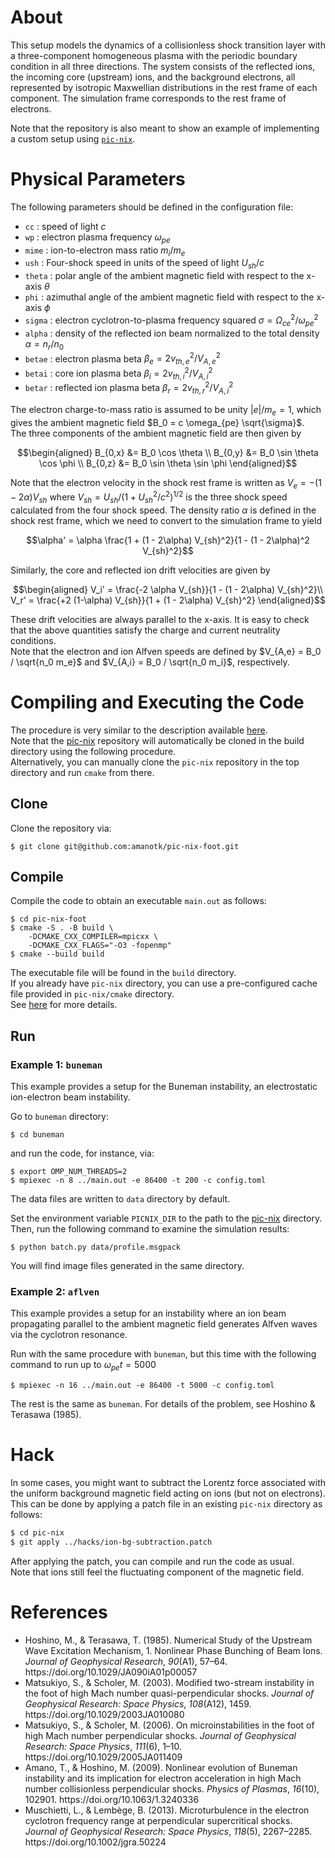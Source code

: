 # About
This setup models the dynamics of a collisionless shock transition layer with a three-component homogeneous plasma with the periodic boundary condition in all three directions. The system consists of the reflected ions, the incoming core (upstream) ions, and the background electrons, all represented by isotropic Maxwellian distributions in the rest frame of each component. The simulation frame corresponds to the rest frame of electrons.

Note that the repository is also meant to show an example of implementing a custom setup using [`pic-nix`](https://github.com/amanotk/pic-nix).

# Physical Parameters
The following parameters should be defined in the configuration file:
- `cc` : speed of light $c$
- `wp` : electron plasma frequency $\omega_{pe}$
- `mime` : ion-to-electron mass ratio $m_i/m_e$
- `ush` : Four-shock speed in units of the speed of light $U_{sh}/c$
- `theta` : polar angle of the ambient magnetic field with respect to the x-axis $\theta$
- `phi` : azimuthal angle of the ambient magnetic field with respect to the x-axis $\phi$
- `sigma` : electron cyclotron-to-plasma frequency squared $\sigma = \Omega_{ce}^2/\omega_{pe}^2$
- `alpha` : density of the reflected ion beam normalized to the total density $\alpha = n_r/n_0$
- `betae` : electron plasma beta $\beta_e = 2 v_{th,e}^2/V_{A,e}^2$
- `betai` : core ion plasma beta $\beta_i = 2 v_{th,i}^2/V_{A,i}^2$
- `betar` : reflected ion plasma beta $\beta_r = 2 v_{th,r}^2/V_{A,i}^2$

The electron charge-to-mass ratio is assumed to be unity $|e|/m_e = 1$,
which gives the ambient magnetic field $B_0 = c \omega_{pe} \sqrt{\sigma}$.  
The three components of the ambient magnetic field are then given by
```math
\begin{aligned}
B_{0,x} &= B_0 \cos \theta \\
B_{0,y} &= B_0 \sin \theta \cos \phi \\
B_{0,z} &= B_0 \sin \theta \sin \phi
\end{aligned}
```

Note that the electron velocity in the shock rest frame is written as $V_e = -(1 - 2\alpha) V_{sh}$ where $V_{sh} = U_{sh} / (1 + U_{sh}^2/c^2)^{1/2}$ is the three shock speed calculated from the four shock speed.
The density ratio $\alpha$ is defined in the shock rest frame, which we need to convert to the simulation frame to yield
```math
\alpha' = \alpha \frac{1 + (1 - 2\alpha) V_{sh}^2}{1 - (1 - 2\alpha)^2 V_{sh}^2}
```
Similarly, the core and reflected ion drift velocities are given by
```math
\begin{aligned}
  V_i' = \frac{-2 \alpha V_{sh}}{1 - (1 - 2\alpha) V_{sh}^2}\\
  V_r' = \frac{+2 (1-\alpha) V_{sh}}{1 + (1 - 2\alpha) V_{sh}^2}
\end{aligned}
```
These drift velocities are always parallel to the x-axis.
It is easy to check that the above quantities satisfy the charge and current neutrality conditions.  
Note that the electron and ion Alfven speeds are defined by $V_{A,e} = B_0 / \sqrt{n_0 m_e}$ and $V_{A,i} = B_0 / \sqrt{n_0 m_i}$, respectively.


# Compiling and Executing the Code
The procedure is very similar to the description available [here](https://github.com/amanotk/pic-nix).  
Note that the [pic-nix](https://github.com/amanotk/pic-nix) repository will automatically
be cloned in the build directory using the following procedure.  
Alternatively, you can manually clone the `pic-nix` repository in the top directory
and run `cmake` from there.

## Clone
Clone the repository via:
```
$ git clone git@github.com:amanotk/pic-nix-foot.git
```

## Compile
Compile the code to obtain an executable `main.out` as follows:
```
$ cd pic-nix-foot
$ cmake -S . -B build \
	-DCMAKE_CXX_COMPILER=mpicxx \
	-DCMAKE_CXX_FLAGS="-O3 -fopenmp"
$ cmake --build build
```
The executable file will be found in the `build` directory.  
If you already have `pic-nix` directory, you can use a pre-configured cache file
provided in `pic-nix/cmake` directory.  
See [here](https://github.com/amanotk/pic-nix) for more details.

## Run

### Example 1: `buneman`
This example provides a setup for the Buneman instability, an electrostatic ion-electron beam instability.  

Go to `buneman` directory:
```
$ cd buneman
```
and run the code, for instance, via:
```
$ export OMP_NUM_THREADS=2
$ mpiexec -n 8 ../main.out -e 86400 -t 200 -c config.toml
```
The data files are written to `data` directory by default.  

Set the environment variable `PICNIX_DIR` to the path to the [pic-nix](https://github.com/amanotk/pic-nix) directory.
Then, run the following command to examine the simulation results:
```
$ python batch.py data/profile.msgpack
```
You will find image files generated in the same directory.


### Example 2: `aflven`
This example provides a setup for an instability where an ion beam propagating parallel to the ambient magnetic field generates Alfven waves via the cyclotron resonance.  

Run with the same procedure with `buneman`, but this time with the following command to run up to $\omega_{pe} t = 5000$
```
$ mpiexec -n 16 ../main.out -e 86400 -t 5000 -c config.toml
```
The rest is the same as `buneman`.
For details of the problem, see Hoshino & Terasawa (1985).


# Hack
In some cases, you might want to subtract the Lorentz force associated with
the uniform background magnetic field acting on ions (but not on electrons).
This can be done by applying a patch file in an existing `pic-nix` directory
as follows:
```bash
$ cd pic-nix
$ git apply ../hacks/ion-bg-subtraction.patch
```
After applying the patch, you can compile and run the code as usual.  
Note that ions still feel the fluctuating component of the magnetic field.


# References
- <div class="csl-entry">Hoshino, M., &#38; Terasawa, T. (1985). Numerical Study of the Upstream Wave Excitation Mechanism, 1. Nonlinear Phase Bunching of Beam Ions. <i>Journal of Geophysical Research</i>, <i>90</i>(A1), 57–64. https://doi.org/10.1029/JA090iA01p00057</div>
- <div class="csl-entry">Matsukiyo, S., &#38; Scholer, M. (2003). Modified two-stream instability in the foot of high Mach number quasi-perpendicular shocks. <i>Journal of Geophysical Research: Space Physics</i>, <i>108</i>(A12), 1459. https://doi.org/10.1029/2003JA010080</div>
- <div class="csl-entry">Matsukiyo, S., &#38; Scholer, M. (2006). On microinstabilities in the foot of high Mach number perpendicular shocks. <i>Journal of Geophysical Research: Space Physics</i>, <i>111</i>(6), 1–10. https://doi.org/10.1029/2005JA011409</div>
- <div class="csl-entry">Amano, T., &#38; Hoshino, M. (2009). Nonlinear evolution of Buneman instability and its implication for electron acceleration in high Mach number collisionless perpendicular shocks. <i>Physics of Plasmas</i>, <i>16</i>(10), 102901. https://doi.org/10.1063/1.3240336</div>
- <div class="csl-entry">Muschietti, L., &#38; Lembège, B. (2013). Microturbulence in the electron cyclotron frequency range at perpendicular supercritical shocks. <i>Journal of Geophysical Research: Space Physics</i>, <i>118</i>(5), 2267–2285. https://doi.org/10.1002/jgra.50224</div>
